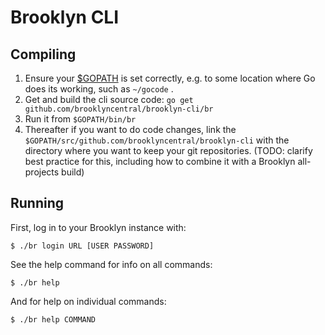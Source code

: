 # Brooklyn CLI

## Compiling

1. Ensure your [$GOPATH](http://golang.org/cmd/go/#hdr-GOPATH_environment_variable) is set correctly,
   e.g. to some location where Go does its working, such as `~/gocode` .
2. Get and build the cli source code: `go get github.com/brooklyncentral/brooklyn-cli/br`
3. Run it from `$GOPATH/bin/br`
4. Thereafter if you want to do code changes, 
   link the `$GOPATH/src/github.com/brooklyncentral/brooklyn-cli`
   with the directory where you want to keep your git repositories.
   (TODO: clarify best practice for this, including how to combine
   it with a Brooklyn all-projects build)

## Running

First, log in to your Brooklyn instance with:

    $ ./br login URL [USER PASSWORD]

See the help command for info on all commands:

    $ ./br help

And for help on individual commands:

    $ ./br help COMMAND

